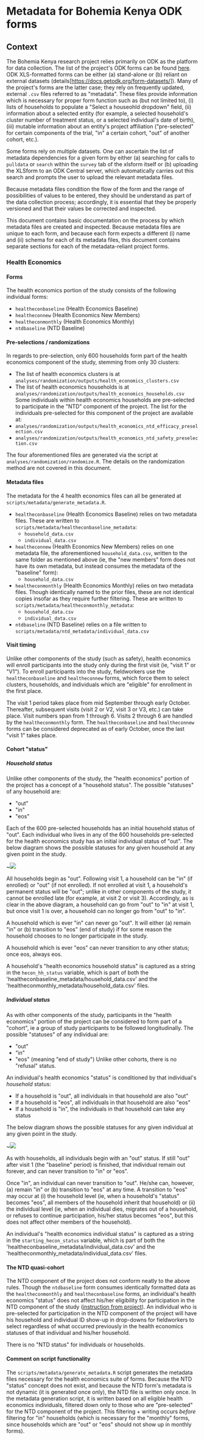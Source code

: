 # Metadata for Bohemia Kenya ODK forms


## Context 

The Bohemia Kenya research project relies primarily on ODK as the platform for data collection. The list of the project's ODK forms can be found [here](https://docs.google.com/spreadsheets/d/10fsAAnARFzLqn5OVHgVhxIfPkmplrgir7n7BOGLyhfI/edit#gid=0). ODK XLS-formatted forms can be either (a) stand-alone or (b) reliant on external datasets (details[https://docs.getodk.org/form-datasets/]). Many of the project's forms are the latter case; they rely on frequently updated, external `.csv` files referred to as "metadata". These files provide information which is necessary for proper form function such as (but not limited to), (i) lists of households to populate a "Select a houseohld dropdown" field, (ii) information about a selected entity (for example, a selected household's cluster number of treatment status, or a selected individual's date of birth), (iii) mutable information about an entity's project affiliation ("pre-selected" for certain components of the trial, "in" a certain cohort, "out" of another cohort, etc.).

Some forms rely on multiple datasets. One can ascertain the list of metadata dependencies for a given form by either (a) searching for calls to `pulldata` or `search` within the `survey` tab of the xlsform itself or (b) uploading the XLSform to an ODK Central server, which automatically carries out this search and prompts the user to upload the relevant metadata files.

Because metadata files condition the flow of the form and the range of possibilities of values to be entered, they should be understand as part of the data collection process; accordingly, it is essential that they be properly versioned and that their values be corrected and inspected.

This document contains basic documentation on the process by which metadata files are created and inspected. Because metadata files are unique to each form, and because each form expects a different (i) name and (ii) schema for each of its metadata files, this document contains separate sections for each of the metadata-reliant project forms.

### Health Economics

#### Forms 

The health economics portion of the study consists of the following individual forms:
- `healtheconbaseline` (Health Economics Baseline)
- `healtheconnew` (Health Economics New Members)
- `healtheconmonthly` (Health Economics Monthly)
- `ntdbaseline` (NTD Baseline)

#### Pre-selections / randomizations

In regards to pre-selection, only 600 households form part of the health economics component of the study, stemming from only 30 clusters:
- The list of health economics clusters is at `analyses/randomization/outputs/health_economics_clusters.csv`
- The list of health economics households is at `analyses/randomization/outputs/health_economics_households.csv`
Some individuals within health economics households are pre-selected to participate in the "NTD" component of the project. The list for the individuals pre-selected for this component of the project are available at:
- `analyses/randomization/outputs/health_economics_ntd_efficacy_preselection.csv`
- `analyses/randomization/outputs/health_economics_ntd_safety_preselection.csv`

The four aforementioned files are generated via the script at `analyses/randomization/randomize.R`. The details on the randomization method are not covered in this document.

#### Metadata files

The metadata for the 4 health economics files can all be generated at `scripts/metadata/generate_metadata.R`. 

- `healtheconbaseline` (Health Economics Baseline) relies on two metadata files. These are written to `scripts/metadata/healtheconbaseline_metadata`:
  - `household_data.csv`
  - `individual_data.csv`
- `healtheconnew` (Health Economics New Members) relies on one metadata file, the aforementioned `household_data.csv`, written to the same folder as mentioned above (ie, the "new members" form does not have its own metadata, but instead consumes the metadata of the "baseline" form):
  - `household_data.csv`
- `healtheconmonthly` (Health Economics Monthly) relies on two metadata files. Though identically named to the prior files, these are not identical copies insofar as they require further filtering. These are written to `scripts/metadata/healtheconmonthly_metadata`:
    - `household_data.csv`
    - `individual_data.csv`
- `ntdbaseline` (NTD Baseline) relies on a file written to `scripts/metadata/ntd_metadata/individual_data.csv`

#### Visit timing

Unlike other components of the study (such as safety), health economics will enroll participants into the study only during the first visit (ie, "visit 1" or "V1"). To enroll participants into the study, fieldworkers use the `healtheconbaseline` and `healtheconnew` forms, which force them to select clusters, households, and individuals which are "eligible" for enrollment in the first place. 

The visit 1 period takes place from mid September through early October. Thereafter, subsequent visits (visit 2 or V2, visit 3 or V3, etc.) can take place. Visit numbers span from 1 through 6. Visits 2 through 6 are handled by the `healtheconmonthly` form. The `healtheconbaseline` and `healtheconnew` forms can be considered deprecated as of early October, once the last "visit 1" takes place.

#### Cohort "status"

##### Household status

Unlike other components of the study, the "health economics" portion of the project has a concept of a "household status". The possible "statuses" of any household are:
- "out"
- "in"
- "eos" 

Each of the 600 pre-selected households has an initial household status of "out". Each individual who lives in any of the 600 households pre-selected for the health economics study has an initial individual status of "out". The below diagram shows the possible statuses for any given household at any given point in the study.

~![](img/health_economics_household_statuses.png)

All households begin as "out". Following visit 1, a household can be "in" (if enrolled) or "out" (if not enrolled). If not enrolled at visit 1, a household's permanent status will be "out"; unlike in other components of the study, it cannot be enrolled late (for example, at visit 2 or visit 3). Accordingly, as is clear in the above diagram, a household can go from "out" to "in" at visit 1, but once visit 1 is over, a household can no longer go from "out" to "in".

A household which is ever "in" can never go "out". It will either (a) remain "in" or (b) transition to "eos" (end of study) if for some reason the household chooses to no longer participate in the study. 

A household which is ever "eos" can never transition to any other status; once eos, always eos.

A household's "health economics household status" is captured as a string in the `hecon_hh_status` variable, which is part of both the 'healtheconbaseline_metadata/household_data.csv' and the 'healtheconmonthly_metadata/household_data.csv' files.

##### Individual status

As with other components of the study, participants in the "health economics" portion of the project can be considered to form part of a "cohort", ie a group of study participants to be followed longitudinally. The possible "statuses" of any individual are:
- "out"
- "in"
- "eos" (meaning "end of study")
Unlike other cohorts, there is no "refusal" status.

An individual's health economics "status" is conditioned by that individual's _household_ status:
- If a household is "out", all individuals in that household are also "out"
- If a household is "eos", all individuals in that household are also "eos"
- If a household is "in", the individuals in that household can take any status

The below diagram shows the possible statuses for any given individual at any given point in the study.

~![](img/health_economics_individual_statuses.png)

As with households, all individuals begin with an "out" status. If still "out" after visit 1 (the "baseline" period) is finished, that individual remain out forever, and can never transition to "in" or "eos".

Once "in", an individual can never transition to "out". He/she can, however, (a) remain "in" or (b) transition to "eos" at any time. A transition to "eos" may occur at (i) the household level (ie, when a household's "status" becomes "eos", all members of the household inherit that household) or (ii) the individual level (ie, when an individual dies, migrates out of a household, or refuses to continue participation, his/her status becomes "eos", but this does not affect other members of the household).

An individual's "health economics individual status" is captured as a string in the `starting_hecon_status` variable, which is part of both the 'healtheconbaseline_metadata/individual_data.csv' and the 'healtheconmonthly_metadata/individual_data.csv' files.

#### The NTD quasi-cohort

The NTD component of the project does not conform neatly to the above rules. Though the `ntdbaseline` form consumes identically formatted data as the `healtheconmonthly` and `healtheconbaseline` forms,  an individual's health economics "status" does not affect his/her eligibility for participation in the NTD component of the study ([instruction from project](https://bohemiakenya.slack.com/archives/C042KSRLYUA/p1693302612438699?thread_ts=1693301612.723869&cid=C042KSRLYUA)). An individual who is pre-selected for participation in the NTD component of the project will have his household and individual ID show-up in drop-downs for fieldworkers to select regardless of what occurred previously in the health economics statuses of that individual and his/her household. 

There is no "NTD status" for individuals or households.

#### Comment on script functionality

The `scripts/metadata/generate_metadata.R` script generates the metadata files necessary for the health economics suite of forms. Because the NTD "status" concept does not exist, and because the NTD form's metadata is not dynamic (it is generated once only), the NTD file is written only once. In the metadata generation script, it is written based on all eligible health economics individuals, filtered down only to those who are "pre-selected" for the NTD component of the project. This filtering + writing occurs _before_ filtering for "in" households (which is necessary for the "monthly" forms, since households which are "out" or "eos" should not show up in monthly forms).
